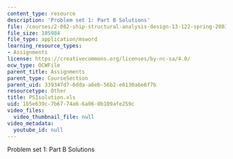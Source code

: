 ```yaml
---
content_type: resource
description: 'Problem set 1: Part B Solutions'
file: /courses/2-082-ship-structural-analysis-design-13-122-spring-2003/1b5e639c7b6774a66a060b109afe259c_PS1solution.xls
file_size: 105984
file_type: application/msword
learning_resource_types:
- Assignments
license: https://creativecommons.org/licenses/by-nc-sa/4.0/
ocw_type: OCWFile
parent_title: Assignments
parent_type: CourseSection
parent_uid: 339347d7-6dda-a6eb-56b2-e6130a6e6f7b
resourcetype: Other
title: PS1solution.xls
uid: 1b5e639c-7b67-74a6-6a06-0b109afe259c
video_files:
  video_thumbnail_file: null
video_metadata:
  youtube_id: null
---
```

Problem set 1: Part B Solutions